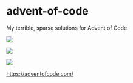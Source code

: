 # advent-of-code
My terrible, sparse solutions for Advent of Code

![](https://img.shields.io/badge/day%20📅-14-blue)

![](https://img.shields.io/badge/stars%20⭐-4-yellow)

![](https://img.shields.io/badge/days%20completed-2-red)

https://adventofcode.com/
